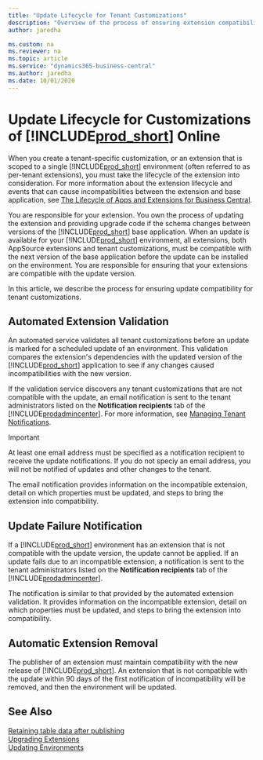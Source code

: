 ```yaml
---
title: "Update Lifecycle for Tenant Customizations"
description: "Overview of the process of ensuring extension compatibility with update versions"
author: jaredha

ms.custom: na
ms.reviewer: na
ms.topic: article
ms.service: "dynamics365-business-central"
ms.author: jaredha
ms.date: 10/01/2020
---
```


# Update Lifecycle for Customizations of [!INCLUDE[prod_short](../developer/includes/prod_short.md)] Online

When you create a tenant-specific customization, or an extension that is scoped to a single [!INCLUDE[prod_short](../developer/includes/prod_short.md)] environment (often referred to as per-tenant extensions), you must take the lifecycle of the extension into consideration. For more information about the extension lifecycle and events that can cause incompatibilities between the extension and base application, see [The Lifecycle of Apps and Extensions for Business Central](devenv-app-life-cycle.md). 

You are responsible for your extension. You own the process of updating the extension and providing upgrade code if the schema changes between versions of the [!INCLUDE[prod_short](../developer/includes/prod_short.md)] base application. When an update is available for your [!INCLUDE[prod_short](../developer/includes/prod_short.md)] environment, all extensions, both AppSource extensions and tenant customizations, must be compatible with the next version of the base application before the update can be installed on the environment. You are responsible for ensuring that your extensions are compatible with the update version.

In this article, we describe the process for ensuring update compatibility for tenant customizations.

## Automated Extension Validation

An automated service validates all tenant customizations before an update is marked for a scheduled update of an environment. This validation compares the extension's dependencies with the updated version of the [!INCLUDE[prod_short](../developer/includes/prod_short.md)] application to see if any changes caused incompatibilities with the new version.

If the validation service discovers any tenant customizations that are not compatible with the update, an email notification is sent to the tenant administrators listed on the **Notification recipients** tab of the [!INCLUDE[prodadmincenter](../developer/includes/prodadmincenter.md)]. For more information, see [Managing Tenant Notifications](../administration/tenant-admin-center-notifications.md).

> [!IMPORTANT]
> At least one email address must be specified as a notification recipient to receive the update notifications. If you do not speciy an email address, you will not be notified of updates and other changes to the tenant.

The email notification provides information on the incompatible extension, detail on which properties must be updated, and steps to bring the extension into compatibility.

## Update Failure Notification

If a [!INCLUDE[prod_short](../developer/includes/prod_short.md)] environment has an extension that is not compatible with the update version, the update cannot be applied. If an update fails due to an incompatible extension, a notification is sent to the tenant administrators listed on the **Notification recipients** tab of the [!INCLUDE[prodadmincenter](../developer/includes/prodadmincenter.md)].  

The notification is similar to that provided by the automated extension validation. It provides information on the incompatible extension, detail on which properties must be updated, and steps to bring the extension into compatibility.

## Automatic Extension Removal

The publisher of an extension must maintain compatibility with the new release of [!INCLUDE[prod_short](../developer/includes/prod_short.md)]. An extension that is not compatible with the update within 90 days of the first notification of incompatibility will be removed, and then the environment will be updated.

## See Also

[Retaining table data after publishing](devenv-retaining-data-after-publishing.md)  
[Upgrading Extensions](devenv-upgrading-extensions.md)  
[Updating Environments](../administration/tenant-admin-center-update-management.md)  

